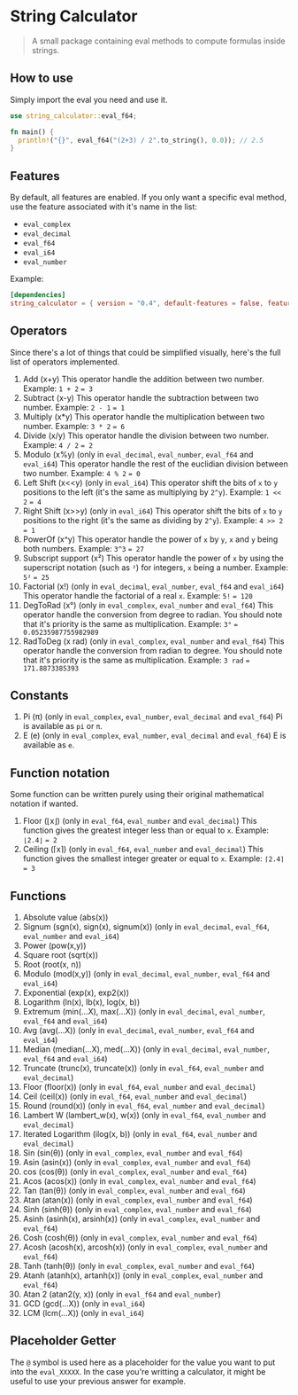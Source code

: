# String Calculator

> A small package containing eval methods to compute formulas inside strings.

## How to use

Simply import the eval you need and use it.

```rs
use string_calculator::eval_f64;

fn main() {
  println!("{}", eval_f64("(2+3) / 2".to_string(), 0.0)); // 2.5
}
```

## Features

By default, all features are enabled. If you only want a specific eval method, use the feature associated with it's name in the list:
- `eval_complex`
- `eval_decimal`
- `eval_f64`
- `eval_i64`
- `eval_number`

Example:
```toml
[dependencies]
string_calculator = { version = "0.4", default-features = false, features = ["eval_decimal"] }
```

## Operators

Since there's a lot of things that could be simplified visually, here's the full list of operators implemented.

1. Add (x+y)
  This operator handle the addition between two number.
  Example:
  `1 + 2`
  `= 3`
1. Subtract (x-y)
  This operator handle the subtraction between two number.
  Example:
  `2 - 1`
  `= 1`
1. Multiply (x*y)
  This operator handle the multiplication between two number.
  Example:
  `3 * 2`
  `= 6`
1. Divide (x/y)
  This operator handle the division between two number.
  Example:
  `4 / 2`
  `= 2`
1. Modulo (x%y) (only in `eval_decimal`, `eval_number`, `eval_f64` and `eval_i64`)
  This operator handle the rest of the euclidian division between two number.
  Example:
  `4 % 2`
  `= 0`
1. Left Shift (x<<y) (only in `eval_i64`)
  This operator shift the bits of `x` to `y` positions to the left (it's the same as multiplying by `2^y`).
  Example:
  `1 << 2`
  `= 4`
1. Right Shift (x>>y) (only in `eval_i64`)
  This operator shift the bits of `x` to `y` positions to the right (it's the same as dividing by `2^y`).
  Example:
  `4 >> 2`
  `= 1`
1. PowerOf (x^y)
  This operator handle the power of `x` by `y`, `x` and `y` being both numbers.
  Example:
  `3^3`
  `= 27`
1. Subscript support (x²)
  This operator handle the power of `x` by using the superscript notation (such as `²`) for integers, `x` being a number.
  Example:
  `5²`
  `= 25`
1. Factorial (x!) (only in `eval_decimal`, `eval_number`, `eval_f64` and `eval_i64`)
  This operator handle the factorial of a real `x`.
  Example:
  `5!`
  `= 120`
1. DegToRad (x°) (only in `eval_complex`, `eval_number` and `eval_f64`)
  This operator handle the conversion from degree to radian. You should note that it's priority is the same as multiplication.
  Example:
  `3°`
  `= 0.05235987755982989`
1. RadToDeg (x rad) (only in `eval_complex`, `eval_number` and `eval_f64`)
  This operator handle the conversion from radian to degree. You should note that it's priority is the same as multiplication.
  Example:
  `3 rad`
  `= 171.8873385393`

## Constants

1. Pi (π) (only in `eval_complex`, `eval_number`, `eval_decimal` and `eval_f64`)
  Pi is available as `pi` or `π`.
1. E (e) (only in `eval_complex`, `eval_number`, `eval_decimal` and `eval_f64`)
  E is available as `e`.

## Function notation

Some function can be written purely using their original mathematical notation if wanted.

1. Floor (⌊x⌋) (only in `eval_f64`, `eval_number` and `eval_decimal`)
  This function gives the greatest integer less than or equal to `x`.
  Example:
  `⌊2.4⌋`
  `= 2`
1. Ceiling (⌈x⌉) (only in `eval_f64`, `eval_number` and `eval_decimal`)
  This function gives the smallest integer greater or equal to `x`.
  Example:
  `⌈2.4⌉`
  `= 3`

## Functions

1. Absolute value (abs(x))
1. Signum (sgn(x), sign(x), signum(x)) (only in `eval_decimal`, `eval_f64`, `eval_number` and `eval_i64`)
1. Power (pow(x,y))
1. Square root (sqrt(x))
1. Root (root(x, n))
1. Modulo (mod(x,y)) (only in `eval_decimal`, `eval_number`, `eval_f64` and `eval_i64`)
1. Exponential (exp(x), exp2(x))
1. Logarithm (ln(x), lb(x), log(x, b))
1. Extremum (min(...X), max(...X)) (only in `eval_decimal`, `eval_number`, `eval_f64` and `eval_i64`)
1. Avg (avg(...X)) (only in `eval_decimal`, `eval_number`, `eval_f64` and `eval_i64`)
1. Median (median(...X), med(...X)) (only in `eval_decimal`, `eval_number`, `eval_f64` and `eval_i64`)
1. Truncate (trunc(x), truncate(x)) (only in `eval_f64`, `eval_number` and `eval_decimal`)
1. Floor (floor(x)) (only in `eval_f64`, `eval_number` and `eval_decimal`)
1. Ceil (ceil(x)) (only in `eval_f64`, `eval_number` and `eval_decimal`)
1. Round (round(x)) (only in `eval_f64`, `eval_number` and `eval_decimal`)
1. Lambert W (lambert_w(x), w(x)) (only in `eval_f64`, `eval_number` and `eval_decimal`)
1. Iterated Logarithm (ilog(x, b)) (only in `eval_f64`, `eval_number` and `eval_decimal`)
1. Sin (sin(θ)) (only in `eval_complex`, `eval_number` and `eval_f64`)
1. Asin (asin(x)) (only in `eval_complex`, `eval_number` and `eval_f64`)
1. cos (cos(θ)) (only in `eval_complex`, `eval_number` and `eval_f64`)
1. Acos (acos(x)) (only in `eval_complex`, `eval_number` and `eval_f64`)
1. Tan (tan(θ)) (only in `eval_complex`, `eval_number` and `eval_f64`)
1. Atan (atan(x)) (only in `eval_complex`, `eval_number` and `eval_f64`)
1. Sinh (sinh(θ)) (only in `eval_complex`, `eval_number` and `eval_f64`)
1. Asinh (asinh(x), arsinh(x)) (only in `eval_complex`, `eval_number` and `eval_f64`)
1. Cosh (cosh(θ)) (only in `eval_complex`, `eval_number` and `eval_f64`)
1. Acosh (acosh(x), arcosh(x)) (only in `eval_complex`, `eval_number` and `eval_f64`)
1. Tanh (tanh(θ)) (only in `eval_complex`, `eval_number` and `eval_f64`)
1. Atanh (atanh(x), artanh(x)) (only in `eval_complex`, `eval_number` and `eval_f64`)
1. Atan 2 (atan2(y, x)) (only in `eval_f64` and `eval_number`)
1. GCD (gcd(...X)) (only in `eval_i64`)
1. LCM (lcm(...X)) (only in `eval_i64`)

## Placeholder Getter

The `@` symbol is used here as a placeholder for the value you want to put into the `eval_XXXXX`.
In the case you're writting a calculator, it might be useful to use your previous answer for example.


